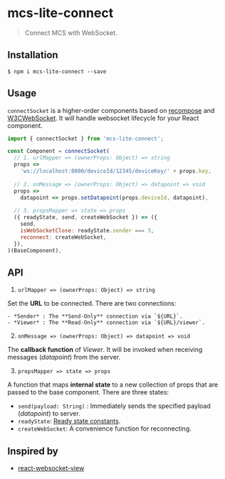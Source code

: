 # mcs-lite-connect
> Connect MCS with WebSocket.

## Installation

```console
$ npm i mcs-lite-connect --save
```

## Usage

`connectSocket` is a higher-order components based on [recompose](https://github.com/acdlite/recompose) and [W3CWebSocket](https://github.com/theturtle32/WebSocket-Node). It will handle websocket lifecycle for your React component.

```js
import { connectSocket } from 'mcs-lite-connect';

const Component = connectSocket(
  // 1. urlMapper => (ownerProps: Object) => string
  props =>
    'ws://localhost:8000/deviceId/12345/deviceKey/' + props.key,
  
  // 2. onMessage => (ownerProps: Object) => datapoint => void
  props =>
    datapoint => props.setDatapoint(props.deviceId, datapoint),
  
  // 3. propsMapper => state => props
  ({ readyState, send, createWebSocket }) => ({
    send,
    isWebSocketClose: readyState.sender === 3,
    reconnect: createWebSocket,
  }),
)(BaseComponent),

```

## API

1.  `urlMapper => (ownerProps: Object) => string`

  Set the **URL** to be connected. There are two connections:
  
    - *Sender* : The **Send-Only** connection via `${URL}`.
    - *Viewer* : The **Read-Only** connection via `${URL}/viewer`.

2.  `onMessage => (ownerProps: Object) => datapoint => void`
  
  The **callback function** of *Viewer*. It will be invoked   when receiving messages (*datapoint*) from the server.

3.  `propsMapper => state => props`
  
  A function that maps **internal state** to a new collection of props that are passed to the base component. There are three states:
  
  - `send(payload: String)` : Immediately sends the specified payload (*datapoint*) to server.
  - `readyState`: [Ready state constants](https://developer.mozilla.org/en-US/docs/Web/API/WebSocket#Ready_state_constants).
  - `createWebSocket`: A convenience function for reconnecting.

## Inspired by

-   [react-websocket-view](https://github.com/jollen/react-websocket-view)
